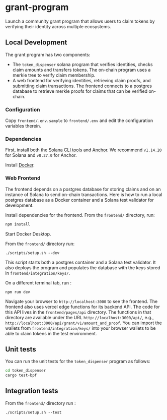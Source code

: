 # grant-program

Launch a community grant program that allows users to claim tokens by verifying their identity across multiple ecosystems.

## Local Development

The grant program has two components:

- The `token_dispenser` solana program that verifies identities, checks claim amounts and transfers tokens.
  The on-chain program uses a merkle tree to verify claim membership.
- A web frontend for verifying identities, retrieving claim proofs, and submitting claim transactions.
  The frontend connects to a postgres database to retrieve merkle proofs for claims that can be verified on-chain.

### Configuration

Copy `frontend/.env.sample` to `frontend/.env` and edit the configuration variables therein.

### Dependencies

First, install both the [Solana CLI tools](https://docs.solana.com/cli/install-solana-cli-tools) and [Anchor](https://www.anchor-lang.com/docs/installation). We recommend `v1.14.20` for Solana and `v0.27.0` for Anchor.

Install [Docker](https://docs.docker.com/engine/install/).

### Web Frontend

The frontend depends on a postgres database for storing claims and on an instance of Solana to send on-chain transactions.
Here is how to run a local postgres database as a Docker container and a Solana test validator for development.

Install dependencies for the frontend. From the `frontend/` directory, run:

```bash
npm install
```

Start Docker Desktop.

From the `frontend/` directory run:

```
./scripts/setup.sh --dev
```

This script starts both a postgres container and a Solana test validator. It also deploys the program and populates the database with the keys stored in `frontend/integration/keys/`.

On a different terminal tab, run :

```
npm run dev
```

Navigate your browser to `http://localhost:3000` to see the frontend.
The frontend also uses vercel edge functions for its backend API.
The code for this API lives in the `frontend/pages/api` directory.
The functions in that directory are available under the URL `http://localhost:3000/api/`, e.g.,
`http://localhost:3000/api/grant/v1/amount_and_proof`.
You can import the wallets from `frontend/integration/keys/` into your browser wallets to be able to claim tokens in the test environment.

## Unit tests

You can run the unit tests for the `token_dispenser` program as follows:

```bash
cd token_dispenser
cargo test-bpf
```

## Integration tests

From the `frontend/` directory run :

```
./scripts/setup.sh --test
```
